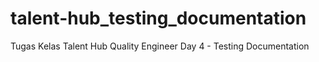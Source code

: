 # talent-hub_testing_documentation
Tugas Kelas Talent Hub Quality Engineer Day 4 - Testing Documentation

